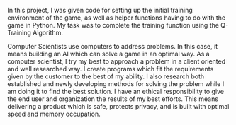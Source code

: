 In this project, I was given code for setting up the initial training environment of the game, as well as helper functions having to do with the game in Python. My task was to complete the training function using the Q-Training Algorithm.

Computer Scientists use computers to address problems. In this case, it means building an AI which can solve a game in an optimal way. As a computer scientist, I try my best to approach a problem in a client oriented and well researched way. I create programs which fit the requirements given by the customer to the best of my ability. I also research both established and newly developing methods for solving the problem while I am doing it to find the best solution. I have an ethical responsibility to give the end user and organization the results of my best efforts. This means delivering a product which is safe, protects privacy, and is built with optimal speed and memory occupation. 

